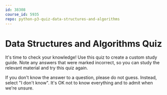 ```yaml
---
id: 38308
course_id: 5935
repo: python-p3-quiz-data-structures-and-algorithms
---
```


# Data Structures and Algorithms Quiz

It's time to check your knowledge! Use this quiz to create a custom study guide.
Note any answers that were marked incorrect, so you can study the relevant
material and try this quiz again.

If you don't know the answer to a question, please do not guess. Instead, select
"I don't know". It's OK not to know everything and to admit when we're unsure.

